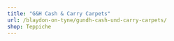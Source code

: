 ```yaml
---
title: "G&H Cash & Carry Carpets"
url: /blaydon-on-tyne/gundh-cash-und-carry-carpets/
shop: Teppiche
---
```

